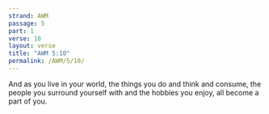 ```yaml
---
strand: AWM
passage: 5
part: 1
verse: 10
layout: verse
title: "AWM 5:10"
permalink: /AWM/5/10/
---
```

And as you live in your world, the things you do and think and consume, the people you surround yourself with and the hobbies you enjoy, all become a part of you.
